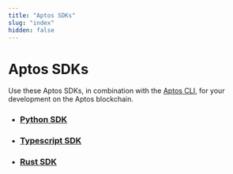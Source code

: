 ```yaml
---
title: "Aptos SDKs"
slug: "index"
hidden: false
---
```


# Aptos SDKs

Use these Aptos SDKs, in combination with the [Aptos CLI](/cli-tools/aptos-cli-tool/index.md), for your development on the Aptos blockchain. 

- ### [Python SDK](python-sdk.md)

- ### [Typescript SDK](ts-sdk/index)

- ### [Rust SDK](rust-sdk.md)

